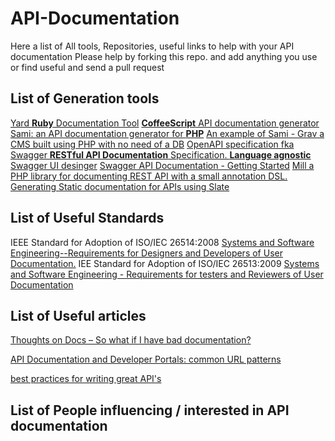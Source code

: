 # API-Documentation
Here a list of All tools, Repositories, useful links to help with your API documentation
Please help by forking this repo. and add anything you use or find useful and send a pull request

## List of Generation tools
[Yard **Ruby** Documentation Tool](http://yardoc.org/)
[**CoffeeScript** API documentation generator](https://github.com/coffeedoc/codo)
[Sami: an API documentation generator for **PHP**](https://github.com/FriendsOfPHP/Sami)
   [An example of Sami - Grav a CMS built using PHP with no need of a DB](http://learn.getgrav.org)
[OpenAPI specification fka Swagger **RESTful API Documentation** Specification. **Language agnostic**](https://github.com/OAI/OpenAPI-Specification/blob/master/versions/2.0.md)
[Swagger UI desinger](http://apinf.org/open-api-designer/)
[Swagger API Documentation - Getting Started](http://swagger.io/getting-started/)
[Mill a PHP library for documenting REST API with a small annotation DSL.](https://github.com/vimeo/mill)
[Generating Static documentation for APIs using Slate](https://github.com/lord/slate)


## List of Useful Standards 
IEEE Standard for Adoption of ISO/IEC 26514:2008 [Systems and Software Engineering--Requirements for Designers and Developers of User Documentation.](ieeexplore.ieee.org/document/5712775/)
IEE Standard for Adoption of ISO/IEC 26513:2009 [Systems and Software Engineering - Requirements for testers and Reviewers of User Documentation](ieeexplore.ieee.org/document/5712772)

## List of Useful articles 
[Thoughts on Docs – So what if I have bad documentation?](https://www.ibm.com/blogs/bluemix/2017/01/thoughts-on-docs/)

[API Documentation and Developer Portals: common URL patterns](https://pronovix.com/blog/api-documentation-and-developer-portals-common-url-patterns)

[best practices for writing great API's](https://github.com/squareboat/api-guidelines)


## List of People influencing / interested in API documentation
